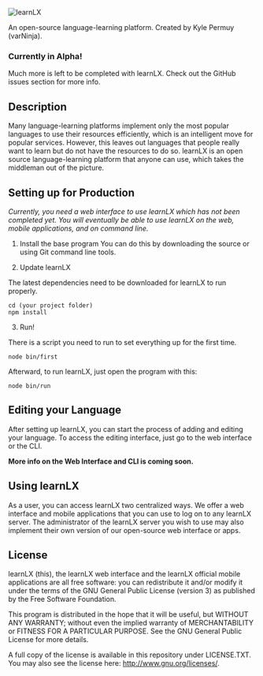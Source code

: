 ![learnLX](http://varninja.com/images/learnLXwsm.png)

An open-source language-learning platform.
Created by Kyle Permuy (varNinja).

### Currently in Alpha!
Much more is left to be completed with learnLX. Check out the GitHub issues section for more info.

## Description
Many language-learning platforms implement only the most popular languages to use their resources efficiently, which is an intelligent move for popular services. However, this leaves out languages that people really want to learn but do not have the resources to do so. learnLX is an open source language-learning platform that anyone can use, which takes the middleman out of the picture.

## Setting up for Production
*Currently, you need a web interface to use learnLX which has not been completed yet. You will eventually be able to use learnLX on the web, mobile applications, and on command line.*

1. Install the base program
You can do this by downloading the source or using Git command line tools.

2. Update learnLX

The latest dependencies need to be downloaded for learnLX to run properly.

    cd (your project folder)
    npm install

3. Run!

There is a script you need to run to set everything up for the first time.

    node bin/first

Afterward, to run learnLX, just open the program with this:

    node bin/run

## Editing your Language
After setting up learnLX, you can start the process of adding and editing your language. To access the editing interface, just go to the web interface or the CLI.

**More info on the Web Interface and CLI is coming soon.**

## Using learnLX
As a user, you can access learnLX two centralized ways. We offer a web interface and mobile applications that you can use to log on to any learnLX server.
The administrator of the learnLX server you wish to use may also implement their own version of our open-source web interface or apps.

## License
learnLX (this), the learnLX web interface and the learnLX official mobile applications are all free software: you can redistribute it and/or modify it under the terms of the GNU General Public License (version 3) as published by the Free Software Foundation.

This program is distributed in the hope that it will be useful, but WITHOUT ANY WARRANTY; without even the implied warranty of MERCHANTABILITY or FITNESS FOR A PARTICULAR PURPOSE. See the GNU General Public License for more details.

A full copy of the license is available in this repository under LICENSE.TXT.
You may also see the license here: <http://www.gnu.org/licenses/>.
